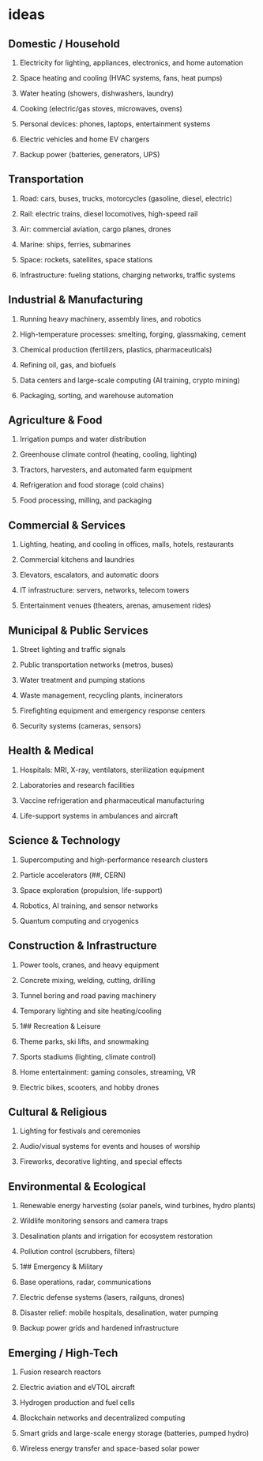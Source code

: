 # ideas

## Domestic / Household

1. Electricity for lighting, appliances, electronics, and home automation

2. Space heating and cooling (HVAC systems, fans, heat pumps)

3. Water heating (showers, dishwashers, laundry)

4. Cooking (electric/gas stoves, microwaves, ovens)

5. Personal devices: phones, laptops, entertainment systems

6. Electric vehicles and home EV chargers

7. Backup power (batteries, generators, UPS)

## Transportation

1. Road: cars, buses, trucks, motorcycles (gasoline, diesel, electric)

2. Rail: electric trains, diesel locomotives, high-speed rail

3. Air: commercial aviation, cargo planes, drones

4. Marine: ships, ferries, submarines

5. Space: rockets, satellites, space stations

6. Infrastructure: fueling stations, charging networks, traffic systems

## Industrial & Manufacturing

1. Running heavy machinery, assembly lines, and robotics

2. High-temperature processes: smelting, forging, glassmaking, cement

3. Chemical production (fertilizers, plastics, pharmaceuticals)

4. Refining oil, gas, and biofuels

5. Data centers and large-scale computing (AI training, crypto mining)

6. Packaging, sorting, and warehouse automation

## Agriculture & Food

1. Irrigation pumps and water distribution

2. Greenhouse climate control (heating, cooling, lighting)

3. Tractors, harvesters, and automated farm equipment

4. Refrigeration and food storage (cold chains)

5. Food processing, milling, and packaging

## Commercial & Services

1. Lighting, heating, and cooling in offices, malls, hotels, restaurants

2. Commercial kitchens and laundries

3. Elevators, escalators, and automatic doors

4. IT infrastructure: servers, networks, telecom towers

5. Entertainment venues (theaters, arenas, amusement rides)

## Municipal & Public Services

1. Street lighting and traffic signals

2. Public transportation networks (metros, buses)

3. Water treatment and pumping stations

4. Waste management, recycling plants, incinerators

5. Firefighting equipment and emergency response centers

6. Security systems (cameras, sensors)

## Health & Medical

1. Hospitals: MRI, X-ray, ventilators, sterilization equipment

2. Laboratories and research facilities

3. Vaccine refrigeration and pharmaceutical manufacturing

4. Life-support systems in ambulances and aircraft

## Science & Technology

1. Supercomputing and high-performance research clusters

2. Particle accelerators (##, CERN)

3. Space exploration (propulsion, life-support)

4. Robotics, AI training, and sensor networks

5. Quantum computing and cryogenics

## Construction & Infrastructure

1. Power tools, cranes, and heavy equipment

2. Concrete mixing, welding, cutting, drilling

3. Tunnel boring and road paving machinery

4. Temporary lighting and site heating/cooling

5. 1## Recreation & Leisure

6. Theme parks, ski lifts, and snowmaking

7. Sports stadiums (lighting, climate control)

8. Home entertainment: gaming consoles, streaming, VR

9. Electric bikes, scooters, and hobby drones

## Cultural & Religious

1. Lighting for festivals and ceremonies

2. Audio/visual systems for events and houses of worship

3. Fireworks, decorative lighting, and special effects

## Environmental & Ecological

1. Renewable energy harvesting (solar panels, wind turbines, hydro plants)

2. Wildlife monitoring sensors and camera traps

3. Desalination plants and irrigation for ecosystem restoration

4. Pollution control (scrubbers, filters)

5. 1## Emergency & Military

6. Base operations, radar, communications

7. Electric defense systems (lasers, railguns, drones)

8. Disaster relief: mobile hospitals, desalination, water pumping

9. Backup power grids and hardened infrastructure

## Emerging / High-Tech

1. Fusion research reactors

2. Electric aviation and eVTOL aircraft

3. Hydrogen production and fuel cells

4. Blockchain networks and decentralized computing

5. Smart grids and large-scale energy storage (batteries, pumped hydro)

6. Wireless energy transfer and space-based solar power
